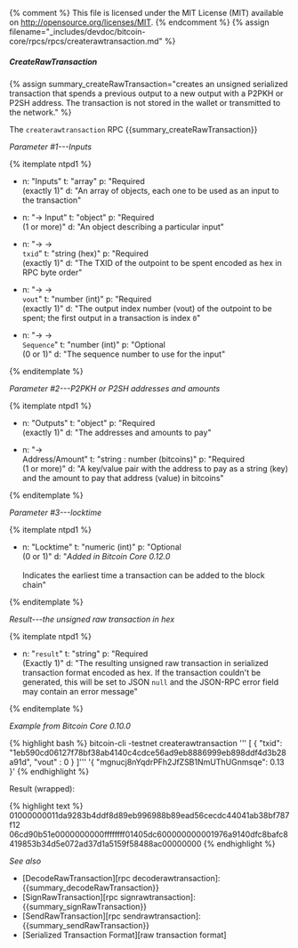 {% comment %}
This file is licensed under the MIT License (MIT) available on
http://opensource.org/licenses/MIT.
{% endcomment %}
{% assign filename="_includes/devdoc/bitcoin-core/rpcs/rpcs/createrawtransaction.md" %}

##### CreateRawTransaction

{% assign summary_createRawTransaction="creates an unsigned serialized transaction that spends a previous output to a new output with a P2PKH or P2SH address. The transaction is not stored in the wallet or transmitted to the network." %}

The `createrawtransaction` RPC {{summary_createRawTransaction}}

*Parameter #1---Inputs*

{% itemplate ntpd1 %}
- n: "Inputs"
  t: "array"
  p: "Required<br>(exactly 1)"
  d: "An array of objects, each one to be used as an input to the transaction"

- n: "→ Input"
  t: "object"
  p: "Required<br>(1 or more)"
  d: "An object describing a particular input"

- n: "→ →<br>`txid`"
  t: "string (hex)"
  p: "Required<br>(exactly 1)"
  d: "The TXID of the outpoint to be spent encoded as hex in RPC byte order"

- n: "→ →<br>`vout`"
  t: "number (int)"
  p: "Required<br>(exactly 1)"
  d: "The output index number (vout) of the outpoint to be spent; the first output in a transaction is index `0`"
  
- n: "→ →<br>`Sequence`"
  t: "number (int)"
  p: "Optional<br>(0 or 1)"
  d: "The sequence number to use for the input"

{% enditemplate %}

*Parameter #2---P2PKH or P2SH addresses and amounts*

{% itemplate ntpd1 %}
- n: "Outputs"
  t: "object"
  p: "Required<br>(exactly 1)"
  d: "The addresses and amounts to pay"

- n: "→<br>Address/Amount"
  t: "string : number (bitcoins)"
  p: "Required<br>(1 or more)"
  d: "A key/value pair with the address to pay as a string (key) and the amount to pay that address (value) in bitcoins"

{% enditemplate %}

*Parameter #3---locktime*

{% itemplate ntpd1 %}
- n: "Locktime"
  t: "numeric (int)"
  p: "Optional<br>(0 or 1)"
  d: "*Added in Bitcoin Core 0.12.0*<br><br>Indicates the earliest time a transaction can be added to the block chain"

{% enditemplate %}

*Result---the unsigned raw transaction in hex*

{% itemplate ntpd1 %}
- n: "`result`"
  t: "string"
  p: "Required<br>(Exactly 1)"
  d: "The resulting unsigned raw transaction in serialized transaction format encoded as hex.  If the transaction couldn't be generated, this will be set to JSON `null` and the JSON-RPC error field may contain an error message"

{% enditemplate %}

*Example from Bitcoin Core 0.10.0*

{% highlight bash %}
bitcoin-cli -testnet createrawtransaction '''
  [
    {
      "txid": "1eb590cd06127f78bf38ab4140c4cdce56ad9eb8886999eb898ddf4d3b28a91d",
      "vout" : 0
    }
  ]''' '{ "mgnucj8nYqdrPFh2JfZSB1NmUThUGnmsqe": 0.13 }'
{% endhighlight %}

Result (wrapped):

{% highlight text %}
01000000011da9283b4ddf8d89eb996988b89ead56cecdc44041ab38bf787f12\
06cd90b51e0000000000ffffffff01405dc600000000001976a9140dfc8bafc8\
419853b34d5e072ad37d1a5159f58488ac00000000
{% endhighlight %}

*See also*

* [DecodeRawTransaction][rpc decoderawtransaction]: {{summary_decodeRawTransaction}}
* [SignRawTransaction][rpc signrawtransaction]: {{summary_signRawTransaction}}
* [SendRawTransaction][rpc sendrawtransaction]: {{summary_sendRawTransaction}}
* [Serialized Transaction Format][raw transaction format]

